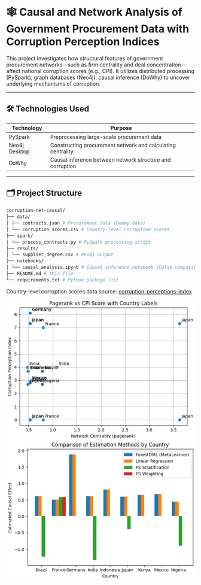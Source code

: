 # 🕸️ Causal and Network Analysis of Government Procurement Data with Corruption Perception Indices

This project investigates how structural features of government procurement networks—such as firm centrality and deal concentration—affect national corruption scores (e.g., CPI). It utilizes distributed processing (PySpark), graph databases (Neo4j), causal inference (DoWhy) to uncover underlying mechanisms of corruption.

---

## 🛠️ Technologies Used

| Technology      | Purpose                                          |
|------------------|--------------------------------------------------|
| PySpark          | Preprocessing large-scale procurement data       |
| Neo4j Desktop  | Constructing procurement network and calculating centrality |
| DoWhy   | Causal inference between network structure and corruption |

---

## 🗂️ Project Structure
```bash
corruption-net-causal/
├── data/
│ ├── contracts.json # Procurement data (Dummy data)
│ └── corruption_scores.csv # Country-level corruption scores
├── spark/
│ └── process_contracts.py # PySpark processing script
├── results/
│ └── supplier_degree.csv # Neo4j output
├── notebooks/
│ └── causal_analysis.ipynb # Causal inference notebook (Colab-compatible)
├── README.md # This file
└── requirements.txt # Python package list
```
Country-level corruption scores data source: [corruption-perceptions-index](https://github.com/datasets/corruption-perceptions-index/blob/cpi-dataflows/data/cpi.csv)

![01](imgs/01.png)
![02](imgs/02.png)